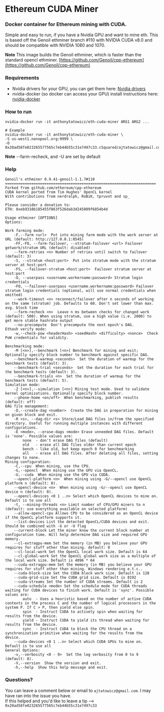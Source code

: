 # Ethereum CUDA Miner


### Docker container for Ethereum mining with CUDA.

Simple and easy to run, if you have a Nvidia GPU and want to mine eth.
This is based off the Genoil ethminer branch #110 with NVIDIA CUDA v8.0 and should be compatible with NVIDIA 1080 and 1070.

**Note** This image builds the Genoil ethminer, which is faster than the standard opencl ethminer. [https://github.com/Genoil/cpp-ethereum](https://github.com/Genoil/cpp-ethereum)

### Requirements
- Nvidia drivers for your GPU, you can get them here: [Nvidia drivers](http://www.nvidia.com/Download/index.aspx)
- nvidia-docker (so docker can access your GPU) install instructions here: [nvidia-docker](https://github.com/NVIDIA/nvidia-docker)

### How to run
```
nvidia-docker run -it anthonytatowicz/eth-cuda-miner ARG1 ARG2 ...

# Example
nvidia-docker run -it anthonytatowicz/eth-cuda-miner \
-S us-west1.nanopool.org:9999 \
-O 0x20ad58fe023265577565c7eb44b55c31e7497c33.cSquared/ajtatowicz@gmail.com
```

**Note** --farm-recheck, and -U are set by default

### Help
```
Genoil's ethminer 0.9.41-genoil-1.1.7#110
=====================================================================
Forked from github.com/ethereum/cpp-ethereum
CUDA kernel ported from Tim Hughes' OpenCL kernel
With contributions from nerdralph, RoBiK, tpruvot and sp_

Please consider a donation to:
ETH: 0xeb9310b185455f863f526dab3d245809f6854b4d

Usage ethminer [OPTIONS]
Options:

Work farming mode:
    -F,--farm <url>  Put into mining farm mode with the work server at URL (default: http://127.0.0.1:8545)
    -FF,-FO, --farm-failover, --stratum-failover <url> Failover getwork/stratum URL (default: disabled)
	--farm-retries <n> Number of retries until switch to failover (default: 3)
	-S, --stratum <host:port>  Put into stratum mode with the stratum server at host:port
	-FS, --failover-stratum <host:port>  Failover stratum server at host:port
    -O, --userpass <username.workername:password> Stratum login credentials
    -FO, --failover-userpass <username.workername:password> Failover stratum login credentials (optional, will use normal credentials when omitted)
    --work-timeout <n> reconnect/failover after n seconds of working on the same (stratum) job. Defaults to 60. Don't set lower than max. avg. block time
    --farm-recheck <n>  Leave n ms between checks for changed work (default: 500). When using stratum, use a high value (i.e. 2000) to get more stable hashrate output
    --no-precompute  Don't precompute the next epoch's DAG.
Ethash verify mode:
    -w,--check-pow <headerHash> <seedHash> <difficulty> <nonce>  Check PoW credentials for validity.

Benchmarking mode:
    -M [<n>],--benchmark [<n>] Benchmark for mining and exit; Optionally specify block number to benchmark against specific DAG.
    --benchmark-warmup <seconds>  Set the duration of warmup for the benchmark tests (default: 3).
    --benchmark-trial <seconds>  Set the duration for each trial for the benchmark tests (default: 3).
    --benchmark-trials <n>  Set the duration of warmup for the benchmark tests (default: 5).
Simulation mode:
    -Z [<n>],--simulation [<n>] Mining test mode. Used to validate kernel optimizations. Optionally specify block number.
    --phone-home <on/off>  When benchmarking, publish results (default: off)
DAG file management:
    -D,--create-dag <number>  Create the DAG in preparation for mining on given block and exit.
    -R <s>, --dag-dir <s> Store/Load DAG files in/from the specified directory. Useful for running multiple instances with different configurations.
    -E <mode>, --erase-dags <mode> Erase unneeded DAG files. Default is 'none'. Possible values are:
        none  - don't erase DAG files (default)
        old   - erase all DAG files older than current epoch
		bench - like old, but keep epoch 0 for benchmarking
        all   - erase all DAG files. After deleting all files, setting changes to none.
Mining configuration:
    -C,--cpu  When mining, use the CPU.
    -G,--opencl  When mining use the GPU via OpenCL.
    -U,--cuda  When mining use the GPU via CUDA.
    --opencl-platform <n>  When mining using -G/--opencl use OpenCL platform n (default: 0).
    --opencl-device <n>  When mining using -G/--opencl use OpenCL device n (default: 0).
    --opencl-devices <0 1 ..n> Select which OpenCL devices to mine on. Default is to use all
    -t, --mining-threads <n> Limit number of CPU/GPU miners to n (default: use everything available on selected platform)
    --allow-opencl-cpu Allows CPU to be considered as an OpenCL device if the OpenCL platform supports it.
    --list-devices List the detected OpenCL/CUDA devices and exit. Should be combined with -G or -U flag
    --current-block Let the miner know the current block number at configuration time. Will help determine DAG size and required GPU memory.
    --cl-extragpu-mem Set the memory (in MB) you believe your GPU requires for stuff other than mining. default: 0
    --cl-local-work Set the OpenCL local work size. Default is 64
    --cl-global-work Set the OpenCL global work size as a multiple of the local work size. Default is 4096 * 64
    --cuda-extragpu-mem Set the memory (in MB) you believe your GPU requires for stuff other than mining. Windows rendering e.t.c..
    --cuda-block-size Set the CUDA block work size. Default is 128
    --cuda-grid-size Set the CUDA grid size. Default is 8192
    --cuda-streams Set the number of CUDA streams. Default is 2
    --cuda-schedule <mode> Set the schedule mode for CUDA threads waiting for CUDA devices to finish work. Default is 'sync'. Possible values are:
        auto  - Uses a heuristic based on the number of active CUDA contexts in the process C and the number of logical processors in the system P. If C > P, then yield else spin.
        spin  - Instruct CUDA to actively spin when waiting for results from the device.
        yield - Instruct CUDA to yield its thread when waiting for results from the device.
        sync  - Instruct CUDA to block the CPU thread on a synchronization primitive when waiting for the results from the device.
    --cuda-devices <0 1 ..n> Select which CUDA GPUs to mine on. Default is to use all
General Options:
    -v,--verbosity <0 - 9>  Set the log verbosity from 0 to 9 (default: 8).
    -V,--version  Show the version and exit.
    -h,--help  Show this help message and exit.
```

### Questions?
You can leave a comment below or email to `ajtatowicz@gmail.com`. I may have ran into the issue you have.  
If this helped and you'd like to leave a tip --> `0x20ad58fe023265577565c7eb44b55c31e7497c33`
